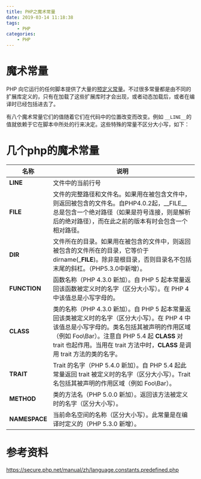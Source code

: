 ```yaml
---
title: PHP之魔术常量
date: 2019-03-14 11:18:38
tags:
    - PHP
categories:
    - PHP
---
```


# 魔术常量

PHP 向它运行的任何脚本提供了大量的[预定义常量](https://secure.php.net/manual/zh/reserved.constants.php)。不过很多常量都是由不同的扩展库定义的，只有在加载了这些扩展库时才会出现，或者动态加载后，或者在编译时已经包括进去了。

有八个魔术常量它们的值随着它们在代码中的位置改变而改变。例如 `__LINE__`的值就依赖于它在脚本中所处的行来决定。这些特殊的常量不区分大小写，如下：

<!-- more -->

# 几个php的魔术常量

| 名称 | 说明 | 
| ---- | ----  |
| __LINE__ | 文件中的当前行号 |
| __FILE__ | 文件的完整路径和文件名。如果用在被包含文件中，则返回被包含的文件名。自PHP4.0.2起，__FILE__总是包含一个绝对路径（如果是符号连接，则是解析后的绝对路径），而在此之前的版本有时会包含一个相对路径。|
| __DIR__ | 文件所在的目录。如果用在被包含的文件中，则返回被包含的文件所在的目录，它等价于dirname(___FILE__)。除非是根目录，否则目录名不包括末尾的斜杠。（PHP5.3.0中新增）。 |
| __FUNCTION__ | 函数名称（PHP 4.3.0 新加）。自 PHP 5 起本常量返回该函数被定义时的名字（区分大小写）。在 PHP 4 中该值总是小写字母的。 |
| __CLASS__ | 类的名称（PHP 4.3.0 新加）。自 PHP 5 起本常量返回该类被定义时的名字（区分大小写）。在 PHP 4 中该值总是小写字母的。类名包括其被声明的作用区域（例如 Foo\Bar）。注意自 PHP 5.4 起 __CLASS__ 对 trait 也起作用。当用在 trait 方法中时，__CLASS__ 是调用 trait 方法的类的名字。 |
| __TRAIT__ | Trait 的名字（PHP 5.4.0 新加）。自 PHP 5.4 起此常量返回 trait 被定义时的名字（区分大小写）。Trait 名包括其被声明的作用区域（例如 Foo\Bar）。 |
| __METHOD__ | 类的方法名（PHP 5.0.0 新加）。返回该方法被定义时的名字（区分大小写）。 |
| __NAMESPACE__ | 当前命名空间的名称（区分大小写）。此常量是在编译时定义的（PHP 5.3.0 新增）。 |

# 参考资料

https://secure.php.net/manual/zh/language.constants.predefined.php

